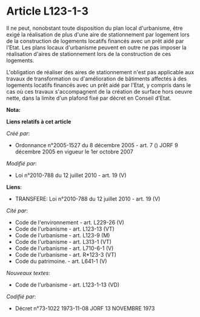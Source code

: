# Article L123-1-3

Il ne peut, nonobstant toute disposition du plan local d'urbanisme, être exigé la réalisation de plus d'une aire de
stationnement par logement lors de la construction de logements locatifs financés avec un prêt aidé par l'Etat. Les plans
locaux d'urbanisme peuvent en outre ne pas imposer la réalisation d'aires de stationnement lors de la construction de ces
logements.

L'obligation de réaliser des aires de stationnement n'est pas applicable aux travaux de transformation ou d'amélioration de
bâtiments affectés à des logements locatifs financés avec un prêt aidé par l'Etat, y compris dans le cas où ces travaux
s'accompagnent de la création de surface hors oeuvre nette, dans la limite d'un plafond fixé par décret en Conseil d'Etat.

**Nota:**



**Liens relatifs à cet article**

_Créé par_:

  - Ordonnance n°2005-1527 du 8 décembre 2005 - art. 7 () JORF 9 décembre 2005 en vigueur le 1er octobre 2007

_Modifié par_:

  - Loi n°2010-788 du 12 juillet 2010 - art. 19 (V)

**Liens**:

  - TRANSFERE: Loi n°2010-788 du 12 juillet 2010 - art. 19 (V)

_Cité par_:

  - Code de l'environnement - art. L229-26 (V)
  - Code de l'urbanisme - art. L123-13 (VT)
  - Code de l'urbanisme - art. L123-9 (M)
  - Code de l'urbanisme - art. L313-1 (VT)
  - Code de l'urbanisme - art. L710-6-1 (V)
  - Code de l'urbanisme - art. R*123-3 (VT)
  - Code du patrimoine. - art. L641-1 (V)

_Nouveaux textes_:

  - Code de l'urbanisme - art. L123-1-13 (VD)

_Codifié par_:

  - Décret n°73-1022 1973-11-08 JORF 13 NOVEMBRE 1973
